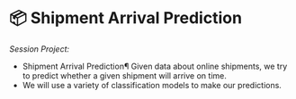 # 📦 Shipment Arrival Prediction
*Session Project:*

- Shipment Arrival Prediction¶ Given data about online shipments, we try to predict whether a given shipment will arrive on time.  
- We will use a variety of classification models to make our predictions.
